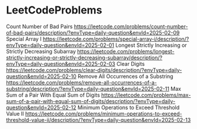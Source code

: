 # LeetCodeProblems
Count Number of Bad Pairs  https://leetcode.com/problems/count-number-of-bad-pairs/description/?envType=daily-question&envId=2025-02-09
Special Array I     https://leetcode.com/problems/special-array-i/description/?envType=daily-question&envId=2025-02-01
Longest Strictly Increasing or Strictly Decreasing Subarray   https://leetcode.com/problems/longest-strictly-increasing-or-strictly-decreasing-subarray/description/?envType=daily-question&envId=2025-02-03
Clear Digits   https://leetcode.com/problems/clear-digits/description/?envType=daily-question&envId=2025-02-10
Remove All Occurrences of a Substring  https://leetcode.com/problems/remove-all-occurrences-of-a-substring/description/?envType=daily-question&envId=2025-02-11
Max Sum of a Pair With Equal Sum of Digits  https://leetcode.com/problems/max-sum-of-a-pair-with-equal-sum-of-digits/description/?envType=daily-question&envId=2025-02-12
Minimum Operations to Exceed Threshold Value II  https://leetcode.com/problems/minimum-operations-to-exceed-threshold-value-ii/description/?envType=daily-question&envId=2025-02-13
